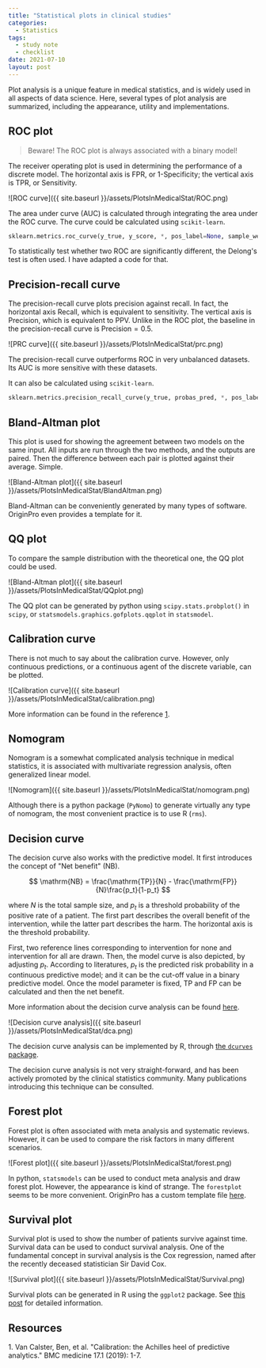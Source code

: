 ```yaml
---
title: "Statistical plots in clinical studies"
categories:
  - Statistics
tags:
  - study note
  - checklist
date: 2021-07-10
layout: post
---
```


Plot analysis is a unique feature in medical statistics, and is widely used in all aspects of data science. Here, several types of plot analysis are summarized, including the appearance, utility and implementations.

## ROC plot

> Beware! The ROC plot is always associated with a binary model!

The receiver operating plot is used in determining the performance of a discrete model. The horizontal axis is FPR, or 1-Specificity; the vertical axis is TPR, or Sensitivity.

![ROC curve]({{ site.baseurl }}/assets/PlotsInMedicalStat/ROC.png)

The area under curve (AUC) is calculated through integrating the area under the ROC curve. The curve could be calculated using `scikit-learn`.

```python
sklearn.metrics.roc_curve(y_true, y_score, *, pos_label=None, sample_weight=None, drop_intermediate=True)
```

To statistically test whether two ROC are significantly different, the Delong's test is often used. I have adapted a code for that.

## Precision-recall curve

The precision-recall curve plots precision against recall. In fact, the horizontal axis Recall, which is equivalent to sensitivity. The vertical axis is Precision, which is equivalent to PPV. Unlike in the ROC plot, the baseline in the precision-recall curve is $\mathrm{Precision} = 0.5$.

![PRC curve]({{ site.baseurl }}/assets/PlotsInMedicalStat/prc.png)

The precision-recall curve outperforms ROC in very unbalanced datasets. Its AUC is more sensitive with these datasets.

It can also be calculated using `scikit-learn`.

```python
sklearn.metrics.precision_recall_curve(y_true, probas_pred, *, pos_label=None, sample_weight=None)
```

## Bland-Altman plot

This plot is used for showing the agreement between two models on the same input. All inputs are run through the two methods, and the outputs are paired. Then the difference between each pair is plotted against their average. Simple.

![Bland-Altman plot]({{ site.baseurl }}/assets/PlotsInMedicalStat/BlandAltman.png)

Bland-Altman can be conveniently generated by many types of software. OriginPro even provides a template for it.

## QQ plot

To compare the sample distribution with the theoretical one, the QQ plot could be used.

![Bland-Altman plot]({{ site.baseurl }}/assets/PlotsInMedicalStat/QQplot.png)

The QQ plot can be generated by python using `scipy.stats.probplot()` in `scipy`, or `statsmodels.graphics.gofplots.qqplot` in `statsmodel`.

## Calibration curve

There is not much to say about the calibration curve. However, only continuous predictions, or a continuous agent of the discrete variable, can be plotted.

![Calibration curve]({{ site.baseurl }}/assets/PlotsInMedicalStat/calibration.png)

More information can be found in the reference [1](#ref1).

## Nomogram

Nomogram is a somewhat complicated analysis technique in medical statistics, it is associated with multivariate regression analysis, often generalized linear model.

![Nomogram]({{ site.baseurl }}/assets/PlotsInMedicalStat/nomogram.png)

Although there is a python package (`PyNomo`) to generate virtually any type of nomogram, the most convenient practice is to use R (`rms`).

## Decision curve

The decision curve also works with the predictive model. It first introduces the concept of "Net benefit" ($\mathrm{NB}$).

$$
\mathrm{NB} = \frac{\mathrm{TP}}{N} - \frac{\mathrm{FP}}{N}\frac{p_t}{1-p_t}
$$

where $N$ is the total sample size, and $p_t$ is a threshold probability of the positive rate of a patient. The first part describes the overall benefit of the intervention, while the latter part describes the harm. The horizontal axis is the threshold probability.

First, two reference lines corresponding to intervention for none and intervention for all are drawn. Then, the model curve is also depicted, by adjusting $p_t$. According to literatures, $p_t$ is the predicted risk probability in a continuous predictive model; and it can be the cut-off value in a binary predictive model. Once the model parameter is fixed, TP and FP can be calculated and then the net benefit.

More information about the decision curve analysis can be found [here](http://www.decisioncurveanalysis.org/).

![Decision curve analysis]({{ site.baseurl }}/assets/PlotsInMedicalStat/dca.png)

The decision curve analysis can be implemented by R, through [the `dcurves` package](https://cran.r-project.org/web/packages/dcurves/index.html).

The decision curve analysis is not very straight-forward, and has been actively promoted by the clinical statistics community. Many publications introducing this technique can be consulted.

## Forest plot

Forest plot is often associated with meta analysis and systematic reviews. However, it can be used to compare the risk factors in many different scenarios.

![Forest plot]({{ site.baseurl }}/assets/PlotsInMedicalStat/forest.png)

In python, `statsmodels` can be used to conduct meta analysis and draw forest plot. However, the appearance is kind of strange. The `forestplot` seems to be more convenient. OriginPro has a custom template file [here](https://www.originlab.com/fileExchange/details.aspx?fid=362).

## Survival plot

Survival plot is used to show the number of patients survive against time. Survival data can be used to conduct survival analysis. One of the fundamental concept in survival analysis is the Cox regression, named after the recently deceased statistician Sir David Cox.

![Survival plot]({{ site.baseurl }}/assets/PlotsInMedicalStat/Survival.png)

Survival plots can be generated in R using the `ggplot2` package. See [this post](https://cran.r-project.org/web/packages/survminer/vignettes/Informative_Survival_Plots.html) for detailed information.

## Resources

<a name="ref1">1.</a> Van Calster, Ben, et al. "Calibration: the Achilles heel of predictive analytics." BMC medicine 17.1 (2019): 1-7.

